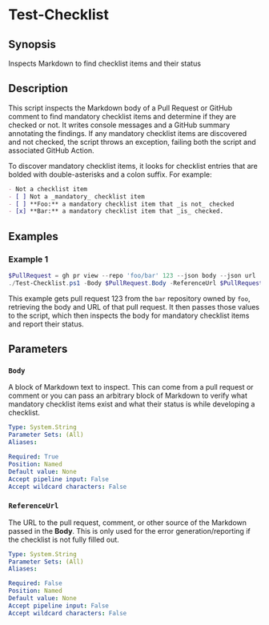 # Test-Checklist

## Synopsis

Inspects Markdown to find checklist items and their status

## Description

This script inspects the Markdown body of a Pull Request or GitHub comment to find mandatory
checklist items and determine if they are checked or not. It writes console messages and a GitHub
summary annotating the findings. If any mandatory checklist items are discovered and not checked,
the script throws an exception, failing both the script and associated GitHub Action.

To discover mandatory checklist items, it looks for checklist entries that are bolded with
double-asterisks and a colon suffix. For example:

```markdown
- Not a checklist item
- [ ] Not a _mandatory_ checklist item
- [ ] **Foo:** a mandatory checklist item that _is not_ checked
- [x] **Bar:** a mandatory checklist item that _is_ checked.
```

## Examples

### Example 1

```powershell
$PullRequest = gh pr view --repo 'foo/bar' 123 --json body --json url | ConvertFrom-Json
./Test-Checklist.ps1 -Body $PullRequest.Body -ReferenceUrl $PullRequest.Url
```

This example gets pull request 123 from the `bar` repository owned by `foo`, retrieving the body and
URL of that pull request. It then passes those values to the script, which then inspects the body
for mandatory checklist items and report their status.

## Parameters

### `Body`

A block of Markdown text to inspect. This can come from a pull request or comment or you can pass an
arbitrary block of Markdown to verify what mandatory checklist items exist and what their status is
while developing a checklist.

```yaml
Type: System.String
Parameter Sets: (All)
Aliases:

Required: True
Position: Named
Default value: None
Accept pipeline input: False
Accept wildcard characters: False
```

### `ReferenceUrl`

The URL to the pull request, comment, or other source of the Markdown passed in the **Body**. This
is only used for the error generation/reporting if the checklist is not fully filled out.

```yaml
Type: System.String
Parameter Sets: (All)
Aliases:

Required: False
Position: Named
Default value: None
Accept pipeline input: False
Accept wildcard characters: False
```
